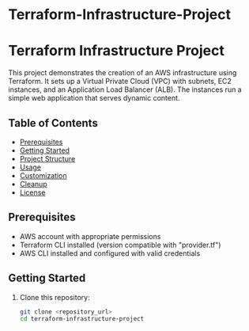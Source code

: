 # Terraform-Infrastructure-Project

# Terraform Infrastructure Project

This project demonstrates the creation of an AWS infrastructure using Terraform. It sets up a Virtual Private Cloud (VPC) with subnets, EC2 instances, and an Application Load Balancer (ALB). The instances run a simple web application that serves dynamic content.

## Table of Contents

- [Prerequisites](#prerequisites)
- [Getting Started](#getting-started)
- [Project Structure](#project-structure)
- [Usage](#usage)
- [Customization](#customization)
- [Cleanup](#cleanup)
- [License](#license)

## Prerequisites

- AWS account with appropriate permissions
- Terraform CLI installed (version compatible with "provider.tf")
- AWS CLI installed and configured with valid credentials

## Getting Started

1. Clone this repository:

   ```bash
   git clone <repository_url>
   cd terraform-infrastructure-project
